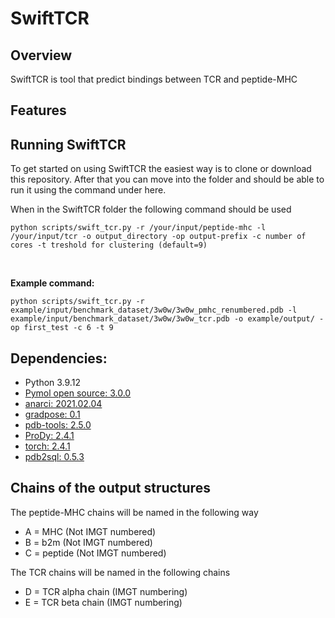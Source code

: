 # SwiftTCR
## Overview
SwiftTCR is tool that predict bindings between TCR and peptide-MHC

## Features

## Running SwiftTCR
To get started on using SwiftTCR the easiest way is to clone or download this repository. After that you can move into the folder and should be able to run it using the command under here.

When in the SwiftTCR folder the following command should be used
```
python scripts/swift_tcr.py -r /your/input/peptide-mhc -l /your/input/tcr -o output_directory -op output-prefix -c number of cores -t treshold for clustering (default=9)
```
<br />

**Example command:**
```
python scripts/swift_tcr.py -r example/input/benchmark_dataset/3w0w/3w0w_pmhc_renumbered.pdb -l example/input/benchmark_dataset/3w0w/3w0w_tcr.pdb -o example/output/ -op first_test -c 6 -t 9
```

## Dependencies:
* Python 3.9.12
* [Pymol open source: 3.0.0](https://github.com/schrodinger/pymol-open-source)
* [anarci: 2021.02.04](https://github.com/oxpig/ANARCI) 
* [gradpose: 0.1](https://github.com/X-lab-3D/GradPose)
* [pdb-tools: 2.5.0](http://www.bonvinlab.org/pdb-tools/)
* [ProDy: 2.4.1](https://github.com/prody/ProDy)
* [torch: 2.4.1](https://pytorch.org/)
* [pdb2sql: 0.5.3](https://github.com/DeepRank/pdb2sql)

## Chains of the output structures
The peptide-MHC chains will be named in the following way
* A = MHC (Not IMGT numbered)
* B = b2m (Not IMGT numbered)
* C = peptide (Not IMGT numbered)

The TCR chains will be named in the following chains
* D = TCR alpha chain (IMGT numbering)
* E = TCR beta chain (IMGT numbering)